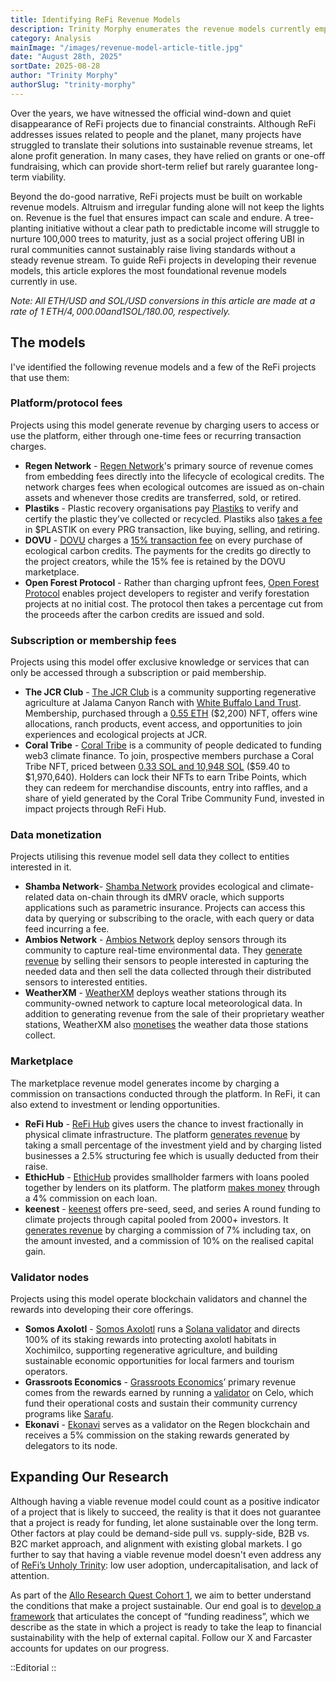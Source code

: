```yaml
---
title: Identifying ReFi Revenue Models
description: Trinity Morphy enumerates the revenue models currently employed by ReFi projects and teases further research into funding readiness.
category: Analysis
mainImage: "/images/revenue-model-article-title.jpg"
date: "August 28th, 2025"
sortDate: 2025-08-28
author: "Trinity Morphy"
authorSlug: "trinity-morphy"
---
```


Over the years, we have witnessed the official wind-down and quiet disappearance of ReFi projects due to financial constraints. Although ReFi addresses issues related to people and the planet, many projects have struggled to translate their solutions into sustainable revenue streams, let alone profit generation. In many cases, they have relied on grants or one-off fundraising, which can provide short-term relief but rarely guarantee long-term viability.

Beyond the do-good narrative, ReFi projects must be built on workable revenue models. Altruism and irregular funding alone will not keep the lights on. Revenue is the fuel that ensures impact can scale and endure. A tree-planting initiative without a clear path to predictable income will struggle to nurture 100,000 trees to maturity, just as a social project offering UBI in rural communities cannot sustainably raise living standards without a steady revenue stream. To guide ReFi projects in developing their revenue models, this article explores the most foundational revenue models currently in use.  

*Note: All ETH/USD and SOL/USD conversions in this article are made at a rate of 1 ETH/$4,000.00 and 1 SOL/$180.00, respectively.*

## The models

I've identified the following revenue models and a few of the ReFi projects that use them:

### Platform/protocol fees

Projects using this model generate revenue by charging users to access or use the platform, either through one-time fees or recurring transaction charges. 

- **Regen Network** - [Regen Network](/project/regen-network/)'s primary source of revenue comes from embedding fees directly into the lifecycle of ecological credits. The network charges fees when ecological outcomes are issued as on-chain assets and whenever those credits are transferred, sold, or retired. 
- **Plastiks** - Plastic recovery organisations pay [Plastiks](/project/plastiks/) to verify and certify the plastic they’ve collected or recycled. Plastiks also [takes a fee](https://www.plastiks.io/blog/all-about-plastiks-from-a-to-z) in $PLASTIK on every PRG transaction, like buying, selling, and retiring.
- **DOVU** - [DOVU](/project/dovu/) charges a [15% transaction fee](https://dovu.earth/en/marketplace-terms/) on every purchase of ecological carbon credits. The payments for the credits go directly to the project creators, while the 15% fee is retained by the DOVU marketplace.
- **Open Forest Protocol** - Rather than charging upfront fees, [Open Forest Protocol](/project/open-forest-protocol/) enables project developers to register and verify forestation projects at no initial cost. The protocol then takes a percentage cut from the proceeds after the carbon credits are issued and sold.

### Subscription or membership fees

Projects using this model offer exclusive knowledge or services that can only be accessed through a subscription or paid membership. 

- **The JCR Club** - [The JCR Club](/project/the-jcr-club/) is a community supporting regenerative agriculture at Jalama Canyon Ranch with [White Buffalo Land Trust](https://www.whitebuffalolandtrust.org/). Membership, purchased through a [0.55 ETH](https://www.thejcrclub.com/) ($2,200) NFT, offers wine allocations, ranch products, event access, and opportunities to join experiences and ecological projects at JCR.
- **Coral Tribe** - [Coral Tribe](/project/coral-tribe/) is a community of people dedicated to funding web3 climate finance. To join, prospective members purchase a Coral Tribe NFT, priced between [0.33 SOL and 10,948 SOL](https://magiceden.io/marketplace/crypto_coral_tribe) ($59.40 to $1,970,640). Holders can lock their NFTs to earn Tribe Points, which they can redeem for merchandise discounts, entry into raffles, and a share of yield generated by the Coral Tribe Community Fund, invested in impact projects through ReFi Hub.

### Data monetization

Projects utilising this revenue model sell data they collect to entities interested in it. 

- **Shamba Network**-  [Shamba Network](/project/shamba-network/) provides ecological and climate-related data on-chain through its dMRV oracle, which supports applications such as parametric insurance. Projects can access this data by querying or subscribing to the oracle, with each query or data feed incurring a fee.
- **Ambios Network** - [Ambios Network](/project/ambios-network/) deploy sensors through its community to capture real-time environmental data. They [generate revenue](https://ambios.network/data) by selling their sensors to people interested in capturing the needed data and then sell the data collected through their distributed sensors to interested entities. 
- **WeatherXM** - [WeatherXM](/project/weatherxm/) deploys weather stations through its community-owned network to capture local meteorological data. In addition to generating revenue from the sale of their proprietary weather stations, WeatherXM also [monetises](https://weatherxm.com/raw-data/) the weather data those stations collect.

### Marketplace

The marketplace revenue model generates income by charging a commission on transactions conducted through the platform. In ReFi, it can also extend to investment or lending opportunities. 

- **ReFi Hub** - [ReFi Hub](/project/refi-hub/) gives users the chance to invest fractionally in physical climate infrastructure. The platform [generates revenue](https://refihub.gitbook.io/refi-hub/funding-for-businesses/fees) by taking a small percentage of the investment yield and by charging listed businesses a 2.5% structuring fee which is usually deducted from their raise.
- **EthicHub** - [EthicHub](/project/ethichub/) provides smallholder farmers with loans pooled together by lenders on its platform. The platform [makes money](https://ethichub.gitbook.io/ethichub/en/key-components/business-model) through a 4% commission on each loan.
- **keenest** - [keenest](/project/keenest/) offers pre-seed, seed, and series A round funding to climate projects through capital pooled from 2000+ investors. It [generates revenue](https://keenest.notion.site/FAQ-Keenest-1d7b54084a1a80299923c76ac023882f) by charging a commission of 7% including tax, on the amount invested, and a commission of 10% on the realised capital gain.

### Validator nodes

Projects using this model operate blockchain validators and channel the rewards into developing their core offerings.  

- **Somos Axolotl** - [Somos Axolotl](/project/somos-axolotl/) runs a [Solana validator](https://www.jito.network/validator/axyQeKp44XqUnvC1jVHoeuAJ3j8wVnGeWtddeAcNYcF/) and directs 100% of its staking rewards into protecting axolotl habitats in Xochimilco, supporting regenerative agriculture, and building sustainable economic opportunities for local farmers and tourism operators.
- **Grassroots Economics** - [Grassroots Economics](/project/grassroots-economics/)’ primary revenue comes from the rewards earned by running a [validator](https://thecelo.com/groupDetail/grassrootseconomics) on Celo, which fund their operational costs and sustain their community currency programs like [Sarafu](https://www.grassrootseconomics.org/pages/sarafu-network).
- **Ekonavi** - [Ekonavi](/project/ekonavi/) serves as a validator on the Regen blockchain and receives a 5% commission on the staking rewards generated by delegators to its node.

## Expanding Our Research

Although having a viable revenue model could count as a positive indicator of a project that is likely to succeed, the reality is that it does not guarantee that a project is ready for funding, let alone sustainable over the long term. Other factors at play could be demand-side pull vs. supply-side, B2B vs. B2C market approach, and alignment with existing global markets. I go further to say that having a viable revenue model doesn't even address any of [ReFi’s Unholy Trinity](https://carboncopy.news/features/refi-unholy-trinity/): low user adoption, undercapitalisation, and lack of attention. 

As part of the [Allo Research Quest Cohort 1](https://app.gardens.fund/gardens/10/0x1eba7a6a72c894026cd654ac5cdcf83a46445b08/0xd3345828914b740fddd1b8ae4f4d2ce03d1e0960/161), we aim to better understand the conditions that make a project sustainable. Our end goal is to [develop a framework](https://app.gardens.fund/gardens/10/0x1eba7a6a72c894026cd654ac5cdcf83a46445b08/0xd3345828914b740fddd1b8ae4f4d2ce03d1e0960/161/0x84e67b84709ae4473cff1141a083a24f80518570-2) that articulates the concept of “funding readiness”, which we describe as the state in which a project is ready to take the leap to financial sustainability with the help of external capital. Follow our X and Farcaster accounts for updates on our progress.

::Editorial
::
